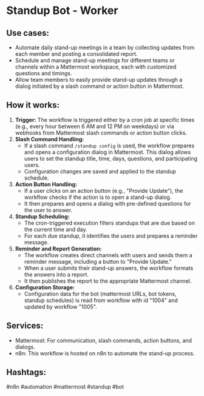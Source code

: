 # Standup Bot - Worker

## Use cases:

- Automate daily stand-up meetings in a team by collecting updates from each member and posting a consolidated report.
- Schedule and manage stand-up meetings for different teams or channels within a Mattermost workspace, each with customized questions and timings.
- Allow team members to easily provide stand-up updates through a dialog initiated by a slash command or action button in Mattermost.

## How it works:

1.  **Trigger:** The workflow is triggered either by a cron job at specific times (e.g., every hour between 6 AM and 12 PM on weekdays) or via webhooks from Mattermost slash commands or action button clicks.
2.  **Slash Command Handling:**
    -   If a slash command `/standup config` is used, the workflow prepares and opens a configuration dialog in Mattermost. This dialog allows users to set the standup title, time, days, questions, and participating users.
    -   Configuration changes are saved and applied to the standup schedule.
3.  **Action Button Handling:**
    -   If a user clicks on an action button (e.g., "Provide Update"), the workflow checks if the action is to open a stand-up dialog.
    -   It then prepares and opens a dialog with pre-defined questions for the user to answer.
4.  **Standup Scheduling:**
    -   The cron-triggered execution filters standups that are due based on the current time and day.
    -   For each due standup, it identifies the users and prepares a reminder message.
5.  **Reminder and Report Generation:**
    -   The workflow creates direct channels with users and sends them a reminder message, including a button to "Provide Update."
    -   When a user submits their stand-up answers, the workflow formats the answers into a report.
    -   It then publishes the report to the appropriate Mattermost channel.
6.  **Configuration Storage:**
    -   Configuration data for the bot (mattermost URLs, bot tokens, standup schedules) is read from workflow with id "1004" and updated by workflow "1005".

## Services:

-   Mattermost: For communication, slash commands, action buttons, and dialogs.
-   n8n: This workflow is hosted on n8n to automate the stand-up process.

## Hashtags:

#n8n #automation #mattermost #standup #bot
